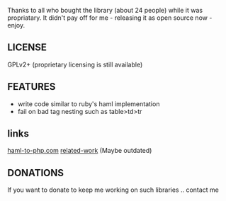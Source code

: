 
Thanks to all who bought the library (about 24 people) while it was propriatary.
It didn't pay off for me - releasing it as open source now - enjoy.

## LICENSE
GPLv2+
(proprietary licensing is still available)

## FEATURES
- write code similar to ruby's haml implementation
- fail on bad tag nesting such as table>td>tr

## links
[haml-to-php.com](http://haml-to-php.com)
[related-work](http://haml-to-php.com/en_EN/related%20work.html) (Maybe outdated)

## DONATIONS
If you want to donate to keep me working on such libraries .. contact me
